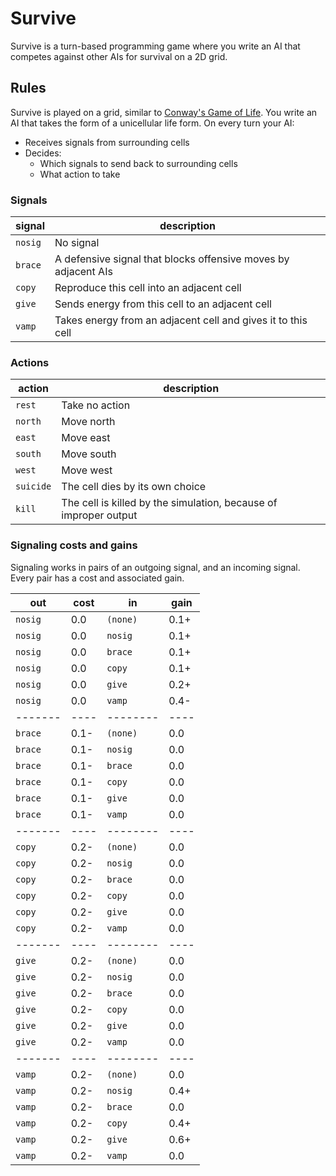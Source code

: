 # Survive

Survive is a turn-based programming game where you write an AI that competes
against other AIs for survival on a 2D grid.

## Rules

Survive is played on a grid, similar to [Conway's Game of Life][1]. You write an
AI that takes the form of a unicellular life form. On every turn your AI:

  - Receives signals from surrounding cells
  - Decides:
    - Which signals to send back to surrounding cells
    - What action to take

### Signals

| signal    | description                                                     |
| --------- | --------------------------------------------------------------- |
| `nosig`   | No signal                                                       |
| `brace`   | A defensive signal that blocks offensive moves by adjacent AIs  |
| `copy`    | Reproduce this cell into an adjacent cell                       |
| `give`    | Sends energy from this cell to an adjacent cell                 |
| `vamp`    | Takes energy from an adjacent cell and gives it to this cell    |


### Actions

| action    | description                                                     |
| --------- | --------------------------------------------------------------- |
| `rest`    | Take no action                                                  |
| `north`   | Move north                                                      |
| `east`    | Move east                                                       |
| `south`   | Move south                                                      |
| `west`    | Move west                                                       |
| `suicide` | The cell dies by its own choice                                 |
| `kill`    | The cell is killed by the simulation, because of improper output|


### Signaling costs and gains

Signaling works in pairs of an outgoing signal, and an incoming signal. Every
pair has a cost and associated gain.

| out     | cost | in       | gain |
| ------- | ---- | -------- | ---- |
| `nosig` |  0.0 | `(none)` | 0.1+ |
| `nosig` |  0.0 | `nosig`  | 0.1+ |
| `nosig` |  0.0 | `brace`  | 0.1+ |
| `nosig` |  0.0 | `copy`   | 0.1+ |
| `nosig` |  0.0 | `give`   | 0.2+ |
| `nosig` |  0.0 | `vamp`   | 0.4- |
| ------- | ---- | -------- | ---- |
| `brace` | 0.1- | `(none)` | 0.0  |
| `brace` | 0.1- | `nosig`  | 0.0  |
| `brace` | 0.1- | `brace`  | 0.0  |
| `brace` | 0.1- | `copy`   | 0.0  |
| `brace` | 0.1- | `give`   | 0.0  |
| `brace` | 0.1- | `vamp`   | 0.0  |
| ------- | ---- | -------- | ---- |
| `copy`  | 0.2- | `(none)` | 0.0  |
| `copy`  | 0.2- | `nosig`  | 0.0  |
| `copy`  | 0.2- | `brace`  | 0.0  |
| `copy`  | 0.2- | `copy`   | 0.0  |
| `copy`  | 0.2- | `give`   | 0.0  |
| `copy`  | 0.2- | `vamp`   | 0.0  |
| ------- | ---- | -------- | ---- |
| `give`  | 0.2- | `(none)` | 0.0  |
| `give`  | 0.2- | `nosig`  | 0.0  |
| `give`  | 0.2- | `brace`  | 0.0  |
| `give`  | 0.2- | `copy`   | 0.0  |
| `give`  | 0.2- | `give`   | 0.0  |
| `give`  | 0.2- | `vamp`   | 0.0  |
| ------- | ---- | -------- | ---- |
| `vamp`  | 0.2- | `(none)` | 0.0  |
| `vamp`  | 0.2- | `nosig`  | 0.4+ |
| `vamp`  | 0.2- | `brace`  | 0.0  |
| `vamp`  | 0.2- | `copy`   | 0.4+ |
| `vamp`  | 0.2- | `give`   | 0.6+ |
| `vamp`  | 0.2- | `vamp`   | 0.0  |

  [1]: https://en.wikipedia.org/wiki/Conway%27s_Game_of_Life
